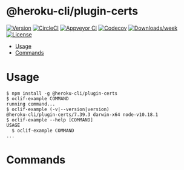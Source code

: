 @heroku-cli/plugin-certs
========================



[![Version](https://img.shields.io/npm/v/@heroku-cli/plugin-certs.svg)](https://npmjs.org/package/@heroku-cli/plugin-certs)
[![CircleCI](https://circleci.com/gh/heroku/heroku-cli-plugin-certs/tree/master.svg?style=shield)](https://circleci.com/gh/heroku/heroku-cli-plugin-certs/tree/master)
[![Appveyor CI](https://ci.appveyor.com/api/projects/status/github/heroku/heroku-cli-plugin-certs?branch=master&svg=true)](https://ci.appveyor.com/project/heroku/heroku-cli-plugin-certs/branch/master)
[![Codecov](https://codecov.io/gh/heroku/heroku-cli-plugin-certs/branch/master/graph/badge.svg)](https://codecov.io/gh/heroku/heroku-cli-plugin-certs)
[![Downloads/week](https://img.shields.io/npm/dw/@heroku-cli/plugin-certs.svg)](https://npmjs.org/package/@heroku-cli/plugin-certs)
[![License](https://img.shields.io/npm/l/@heroku-cli/plugin-certs.svg)](https://github.com/heroku/heroku-cli-plugin-certs/blob/master/package.json)

<!-- toc -->
* [Usage](#usage)
* [Commands](#commands)
<!-- tocstop -->
# Usage
<!-- usage -->
```sh-session
$ npm install -g @heroku-cli/plugin-certs
$ oclif-example COMMAND
running command...
$ oclif-example (-v|--version|version)
@heroku-cli/plugin-certs/7.39.3 darwin-x64 node-v10.18.1
$ oclif-example --help [COMMAND]
USAGE
  $ oclif-example COMMAND
...
```
<!-- usagestop -->
# Commands
<!-- commands -->

<!-- commandsstop -->
